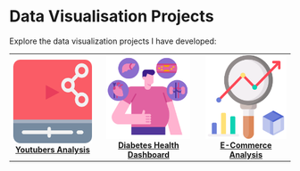 # Data Visualisation Projects

Explore the data visualization projects I have developed:

<table>
  <tr>
    <td align="center">
      <a href="./Youtubers_Analysis/index.htm">
        <img src="../asset/Youtubers_analysis.png" width="150" height="150" alt="Youtubers Analysis"/><br/>
        <b>Youtubers Analysis</b>
      </a>
    </td>
    <td align="center">
      <a href="../../Diabetes_Health_Dashboard/index.html">
        <img src="../asset/Diabetes_Analysis.png" width="150" height="150" alt="Diabetes Health Dashboard"/><br/>
        <b>Diabetes Health Dashboard</b>
      </a>
    </td>
    <td align="center">
      <a href="./E_Commerce_Analysis/index.html">
        <img src="../asset/E_Commerce_Analysis.png" width="150" height="150" alt="E-Commerce Analysis"/><br/>
        <b>E-Commerce Analysis</b>
      </a>
    </td>
  </tr>
</table>
